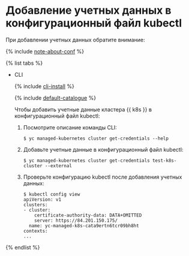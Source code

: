 # Добавление учетных данных в конфигурационный файл kubectl

При добавлении учетных данных обратите внимание: 

{% include [note-about-conf](../../../_includes/managed-kubernetes/note-about-conf.md) %}

{% list tabs %}

- CLI
        
    {% include [cli-install](../../../_includes/cli-install.md) %}
    
    {% include [default-catalogue](../../../_includes/default-catalogue.md) %}
    
    Чтобы добавить учетные данные кластера {{ k8s }} в конфигурационный файл kubectl:
    1. Посмотрите описание команды CLI:
    
        ```
        $ yc managed-kubernetes cluster get-credentials --help
        ```
    1. Добавьте учетные данные в конфигурационный файл kubectl:
     
        ```
        $ yc managed-kubernetes cluster get-credentials test-k8s-cluster --external
        ```  
    1. Проверьте конфигурацию kubectl после добавления учетных данных: 
    
        ```
        $ kubectl config view
        apiVersion: v1
        clusters:
        - cluster:
            certificate-authority-data: DATA+OMITTED
            server: https://84.201.150.175/
          name: yc-managed-k8s-cata9ertn6tcr09bh8ht
        contexts:
        ...
        ``` 

{% endlist %}
